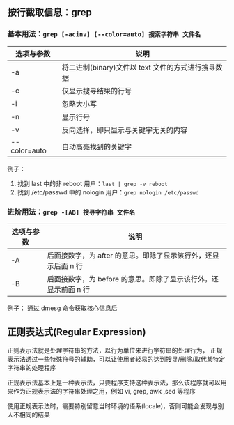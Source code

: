 ## 按行截取信息：grep
### 基本用法：`grep [-acinv] [--color=auto] 搜索字符串 文件名`

|选项与参数|说明|
|-|-|
|-a|将二进制(binary)文件以 text 文件的方式进行搜寻数据|
|-c|仅显示搜寻结果的行号|
|-i|忽略大小写|
|-n|显示行号|
|-v|反向选择，即只显示与关键字无关的内容|
|--color=auto|自动高亮找到的关键字|

例子：
1. 找到 last 中的非 reboot 用户：`last | grep -v reboot`
2. 找到 /etc/passwd 中的 nologin 用户：`grep nologin /etc/passwd`

### 进阶用法：`grep -[AB] 搜寻字符串 文件名`

|选项与参数|说明|
|-|-|
|-A|后面接数字，为 after 的意思。即除了显示该行外，还显示后面 n 行|
|-B|后面接数字，为 before 的意思。即除了显示该行外，还显示前面 n 行|

例子：
通过 dmesg 命令获取核心信息后

## 正则表达式(Regular Expression)
正则表示法就是处理字符串的方法，以行为单位来进行字符串的处理行为， 正规表示法透过一些特殊符号的辅助，可以让使用者轻易的达到搜寻/删除/取代某特定字符串的处理程序

正规表示法基本上是一种表示法，只要程序支持这种表示法，那么该程序就可以用来作为正规表示法的字符串处理之用，例如 vi, grep, awk ,sed 等程序

使用正规表示法时，需要特别留意当时环境的语系(locale)，否则可能会发现与别人不相同的结果